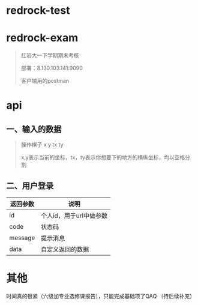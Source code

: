 # redrock-test
# redrock-exam
> 红岩大一下学期期末考核
> 
> 部署：8.130.103.141:9090
> 
> 客户端用的postman
# api
## 一、输入的数据
> 操作棋子 x y tx ty 
> 
> x,y表示当前的坐标，tx，ty表示你想要下的地方的横纵坐标，均以空格分割

## 二、用户登录
| 返回参数 | 说明                                                  |
| -------- | ----------------------------------------------------- |
| id        |个人id，用于url中做参数                                                |
| code      | 状态码 |
| message     | 提示消息                   |
| data     | 自定义返回的数据                   |





# 其他
时间真的很紧（六级加专业选修课报告），只能完成基础项了QAQ
（待后续补充）
